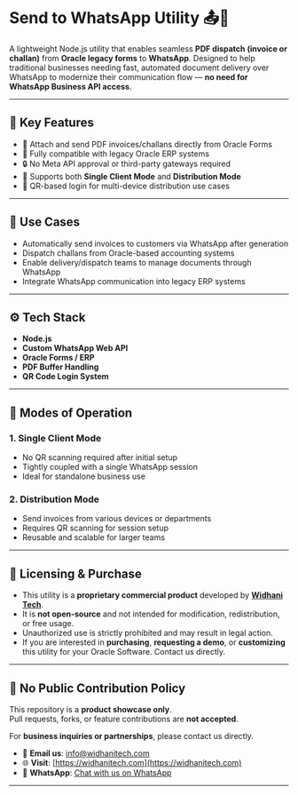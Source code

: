 # Send to WhatsApp Utility 📤💬

A lightweight Node.js utility that enables seamless **PDF dispatch (invoice or challan)** from **Oracle legacy forms** to **WhatsApp**. Designed to help traditional businesses needing fast, automated document delivery over WhatsApp to modernize their communication flow — **no need for WhatsApp Business API access**.

---

## 🔑 Key Features

- 📎 Attach and send PDF invoices/challans directly from Oracle Forms  
- 🧾 Fully compatible with legacy Oracle ERP systems  
- 🔒 No Meta API approval or third-party gateways required  
- 🔁 Supports both **Single Client Mode** and **Distribution Mode**  
- 📱 QR-based login for multi-device distribution use cases  

---

## 🧩 Use Cases

- Automatically send invoices to customers via WhatsApp after generation  
- Dispatch challans from Oracle-based accounting systems  
- Enable delivery/dispatch teams to manage documents through WhatsApp  
- Integrate WhatsApp communication into legacy ERP systems  

---

## ⚙️ Tech Stack

- **Node.js**
- **Custom WhatsApp Web API**
- **Oracle Forms / ERP**
- **PDF Buffer Handling**
- **QR Code Login System**

---

## 🚀 Modes of Operation

### 1. Single Client Mode

- No QR scanning required after initial setup  
- Tightly coupled with a single WhatsApp session  
- Ideal for standalone business use  

### 2. Distribution Mode

- Send invoices from various devices or departments  
- Requires QR scanning for session setup  
- Reusable and scalable for larger teams  

---

## 💼 Licensing & Purchase

- This utility is a **proprietary commercial product** developed by [**Widhani Tech**](https://widhanitech.com).  
- It is **not open-source** and not intended for modification, redistribution, or free usage.
- Unauthorized use is strictly prohibited and may result in legal action.
- If you are interested in **purchasing**, **requesting a demo**, or **customizing** this utility for your Oracle Software. Contact us directly.

---

## 🚫 No Public Contribution Policy

This repository is a **product showcase only**.  
Pull requests, forks, or feature contributions are **not accepted**.

For **business inquiries or partnerships**, please contact us directly.

- 📩 **Email us**: [info@widhanitech.com](mailto:info@widhanitech.com)  
- 🌐 **Visit**: [https://widhanitech.com](https://widhanitech.com)  
- 📱 **WhatsApp**: [Chat with us on WhatsApp](https://wa.me/923013364668?text=Hello%2C%20I%E2%80%99m%20interested%20in%20your%20Send%20to%20WhatsApp%20Utility.%20Could%20you%20share%20more%20details%3F)

---

